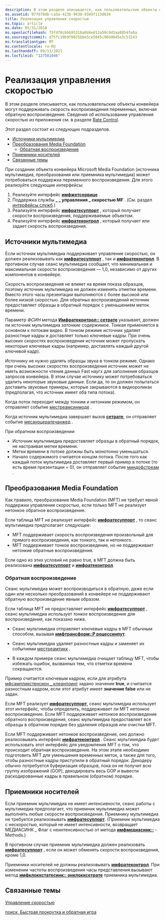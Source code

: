 ```yaml
---
description: В этом разделе описывается, как пользовательские объекты конвейера могут поддерживать скорость воспроизведения переменных, включая обратную воспроизведение. Сведения об использовании управления скоростью из приложения см. в разделе Rate Control.
ms.assetid: 077678db-ca5a-423b-9430-93497113d639
title: Реализация управления скоростью
ms.topic: article
ms.date: 05/31/2018
ms.openlocfilehash: f5fd78cbbb95316a0d4ed12a50c9d3aa8954fe8a
ms.sourcegitcommit: d75fc10b9f0825bbe5ce5045c90d4045e3c53243
ms.translationtype: MT
ms.contentlocale: ru-RU
ms.lasthandoff: 09/13/2021
ms.locfileid: "127581046"
---
```

# <a name="implementing-rate-control"></a>Реализация управления скоростью

В этом разделе описывается, как пользовательские объекты конвейера могут поддерживать скорость воспроизведения переменных, включая обратную воспроизведение. Сведения об использовании управления скоростью из приложения см. в разделе [Rate Control](rate-control.md).

Этот раздел состоит из следующих подразделов.

-   [Источники мультимедиа](#media-sources)
-   [Преобразования Media Foundation](#media-foundation-transforms)
    -   [Обратная воспроизведение](#reverse-playback)
-   [Приемники носителей](#media-sinks)
-   [Связанные темы](#related-topics)

При создании объекта конвейера Microsoft Media Foundation (источника мультимедиа, преобразования или приемника мультимедиа) может потребоваться поддержка переменного воспроизведения. Для этого реализуйте следующие интерфейсы:

1.  Реализуйте интерфейс [**имфжетсервице**](/windows/desktop/api/mfidl/nn-mfidl-imfgetservice) .
2.  Поддержка службы **\_ \_ управления \_ скоростью MF** . (См. раздел [интерфейсы служб](service-interfaces.md).)
3.  Реализуйте интерфейс [**имфратесуппорт**](/windows/desktop/api/mfidl/nn-mfidl-imfratesupport) , который получает скорости воспроизведения, поддерживаемые объектом.
4.  Реализуйте интерфейс [**имфратеконтрол**](/windows/desktop/api/mfidl/nn-mfidl-imfratecontrol) , который получает или задает скорость воспроизведения.

## <a name="media-sources"></a>Источники мультимедиа

Если источник мультимедиа поддерживает управление скоростью, он должен реализовывать как [**имфратесуппорт**](/windows/desktop/api/mfidl/nn-mfidl-imfratesupport) , так и [**имфратеконтрол**](/windows/desktop/api/mfidl/nn-mfidl-imfratecontrol). В противном случае сеанс мультимедиа сообщает, что минимальная и максимальная скорости воспроизведения — 1,0, независимо от других компонентов в конвейере.

Скорость воспроизведения не влияет на время показа образцов, поэтому источник мультимедиа не должен изменять отметки времени. Вместо этого часы презентации выполняются с более высокой или более низкой скоростью. Для обратных воспроизведений источник предоставляет образцы в обратный порядок с уменьшением меток времени.

Параметр *ФСИН* метода [**Имфратеконтрол:: сетрате**](/windows/desktop/api/mfidl/nf-mfidl-imfratecontrol-setrate) указывает, должен ли источник мультимедиа *затонкие* содержимое. Тонкая применяется в основном к потокам видео. В тонком режиме источник удаляет разностные кадры и доставляет только ключевые кадры. При очень высоких скоростях воспроизведения источник может пропускать некоторые ключевые кадры (например, доставлять каждый другой ключевой кадр).

Источнику не нужно удалять образцы звука в тонком режиме. Однако при очень высоких скоростях воспроизведения источник может не иметь возможности чтения данных Fast наугх для заполнения образцов запросов конвейера. В этом случае источнику может потребоваться удалить некоторые звуковые данные. Если да, то он должен попытаться доставить звуковые примеры, которые закрываются в видеороликах (предполагая, что источник имеет оба типа потока).

Когда поток переходит между тонким и нетонким режимом, он отправляет событие [местреамсинмоде](mestreamthinmode.md) .

Когда источник мультимедиа завершает вызов [**сетрате**](/windows/desktop/api/mfidl/nf-mfidl-imfratecontrol-setrate), он отправляет событие [месаурцератечанжед](mesourceratechanged.md) .

При обратном воспроизведении:

-   Источник мультимедиа предоставляет образцы в обратный порядок, не настраивая метки времени.
-   Метки времени в потоке должны быть монотонно уменьшаться.
-   Начало содержимого считается концом потока. После того как каждый поток мультимедиа доставляет первый пример в потоке (то есть время презентации = 0), он отправляет событие [миндофстреам](meendofstream.md) .

## <a name="media-foundation-transforms"></a>Преобразования Media Foundation

Как правило, преобразование Media Foundation (MFT) не требует явной поддержки управления скоростью, если только MFT не реализует нетонкое обратное воспроизведение.

Если таблица MFT не реализует интерфейс [**имфратесуппорт**](/windows/desktop/api/mfidl/nn-mfidl-imfratesupport) , то сеанс мультимедиа предполагает следующее:

-   MFT поддерживает скорость воспроизведения произвольный для прямого воспроизведения, как тонкого, так и нетонкого.
-   MFT поддерживает тонкое воспроизведение, но не поддерживает нетонкие обратные воспроизведения.

Если одно из этих условий не равно true, в MFT должна быть реализована [**имфратесуппорт**](/windows/desktop/api/mfidl/nn-mfidl-imfratesupport) и [**имфратеконтрол**](/windows/desktop/api/mfidl/nn-mfidl-imfratecontrol).

### <a name="reverse-playback"></a>Обратная воспроизведение

Сеанс мультимедиа может воспроизводиться в обратную, даже если один или несколько преобразований в конвейере не поддерживают обратную воспроизведение явным образом.

Если таблица MFT не предоставляет интерфейс [**имфратесуппорт**](/windows/desktop/api/mfidl/nn-mfidl-imfratesupport) , сеанс мультимедиа использует *тонкое* воспроизведение для воспроизведения, как показано ниже.

-   Сеанс мультимедиа отправляет ключевые кадры в MFT обычным способом, вызывая [**имфтрансформ::P роцессинпут**](/windows/desktop/api/mftransform/nf-mftransform-imftransform-processinput).

-   Сеанс мультимедиа удаляет разностные кадры и заменяет их событиями [местреамтикк](mestreamtick.md) .

-   В каждом примере сеанс мультимедиа очищает таблицу MFT, чтобы избежать ошибок, вызванных тем, что отметки времени сокращаются.

Пример считается ключевым кадром, если для атрибута [мфсампликстенсион \_ клеанпоинт](mfsampleextension-cleanpoint-attribute.md) задано значение **true**, и считается разностным кадром, если этот атрибут имеет **значение false** или не задан.

Если MFT реализует [**имфратесуппорт**](/windows/desktop/api/mfidl/nn-mfidl-imfratesupport), сеанс мультимедиа использует этот интерфейс, чтобы определить, поддерживает ли MFT нетонкое воспроизведение. Если MFT поддерживает нетонкое воспроизведение обратного воспроизведения, сеанс мультимедиа предоставляет все образцы в обратном порядке без удаления образцов или очистки MFT.

Если MFT поддерживает нетонкое воспроизведение, оно должно реализовывать интерфейс [**имфратеконтрол**](/windows/desktop/api/mfidl/nn-mfidl-imfratecontrol) . Сеанс мультимедиа будет использовать этот интерфейс для уведомления MFT о том, что происходит обратная воспроизведение. На этом этапе необходимо подготовить MFT для уменьшения временных меток, а также для того, чтобы разностные кадры приступили в обратный порядок. Декодеру обычно потребуется буферизация образцов, пока он не получит всю группу изображений (GOP), декодировать весь GOP и вывести раскодированные кадры в правильном (обратном) порядке.

## <a name="media-sinks"></a>Приемники носителей

Если приемник мультимедиа не имеет *интенсивности*, сеанс работы с мультимедиа предполагает, что приемник мультимедиа может выполнять любые скорости воспроизведения. Приемнику мультимедиа не требуется реализовывать [**имфратесуппорт**](/windows/desktop/api/mfidl/nn-mfidl-imfratesupport). (Приемник мультимедиа с нескоростью, который не имеет интенсивности, возвращает МЕДИАСИНК \_ Флаг с неинтенсивностью от метода [**имфмедиасинк::**](/windows/desktop/api/mfidl/nf-mfidl-imfmediasink-getcharacteristics) -Methods.)

В противном случае приемник мультимедиа должен реализовать [**имфратесуппорт**](/windows/desktop/api/mfidl/nn-mfidl-imfratesupport) , если он может обменять скорости воспроизведения, кроме 1,0.

Приемники носителей не должны реализовывать [**имфратеконтрол**](/windows/desktop/api/mfidl/nn-mfidl-imfratecontrol). При изменении частоты воспроизведения часы представления вызывают метод [**имфклоккстатесинк:: онклокксетрате**](/windows/desktop/api/mfidl/nf-mfidl-imfclockstatesink-onclocksetrate) приемника мультимедиа.

## <a name="related-topics"></a>Связанные темы

<dl> <dt>

[Управление скоростью](rate-control.md)
</dt> <dt>

[поиск, Быстрая прокрутка и обратная игра](seeking--fast-forward--and-reverse-play.md)
</dt> </dl>

 

 



